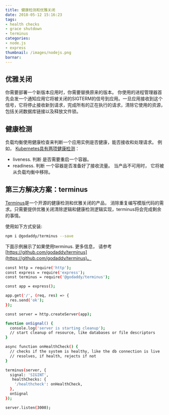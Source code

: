 ```yaml
---
title: 健康检测和优雅关闭
date: 2018-05-12 15:16:23
tags:
- health checks
- grace shutdown
- terminus
categories:
- node.js
- express
thumbnail: /images/nodejs.png
barnar:
---
```


## 优雅关闭
你需要部署一个新版本应用时，你需要替换原来的版本。 你使用的进程管理器首先会发一个通知应用它将被关闭的SIGTERM的信号到应用。一旦应用接收到这个信号，它将停止接收新到请求，完成所有的正在执行的请求，清除它使用的资源，包括关闭数据库链接以及释放文件锁。
<!-- more -->

## 健康检测

负载均衡使用健康检查来判断一个应用实例是否健康，能否接收和处理请求。 例如， [Kubernetes具有两项健康检测](https://kubernetes.io/docs/tasks/configure-pod-container/configure-liveness-readiness-probes/)：
- liveness. 判断 是否需要重启一个容器。
- readiness. 判断 一个容器是否准备好了接收流量。 当产品不可用时， 它将被从负载均衡中移除。

## 第三方解决方案：terminus

[Terminus](https://github.com/godaddy/terminus)是一个开源的健康检测和优雅关闭的产品， 消除重复编写模版代码的需求。只需要提供优雅关闭清除逻辑和健康检测逻辑实现，terminus将会完成剩余的事情。

使用如下方式安装:
```bash
npm i @godaddy/terminus --save
```

下面示例展示了如果使用terminus. 更多信息， 请参考 [https://github.com/godaddy/terminus](https://github.com/godaddy/terminus)。

```bash
const http = require('http');
const express = require('express');
const terminus = require('@godaddy/terminus');

const app = express();

app.get('/', (req, res) => {
  res.send('ok');
});

const server = http.createServer(app);

function onSignal() {
  console.log('server is starting cleanup');
  // start cleanup of resource, like databases or file descriptors
}

async function onHealthCheck() {
  // checks if the system is healthy, like the db connection is live
  // resolves, if health, rejects if not
}

terminus(server, {
  signal: 'SIGINT',
   healthChecks: {
    '/healthcheck': onHealthCheck,
  },
  onSignal
});

server.listen(3000);
```